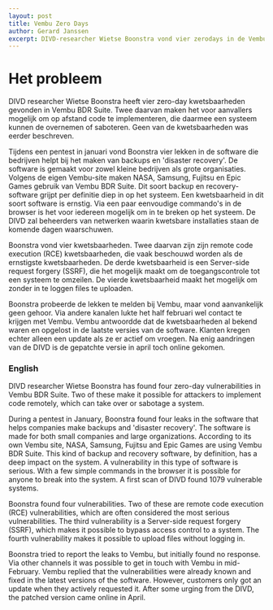 ```yaml
---
layout: post
title: Vembu Zero Days
author: Gerard Janssen
excerpt: DIVD-researcher Wietse Boonstra vond vier zerodays in de Vembu back up software
---
```


Het probleem
============

DIVD researcher Wietse Boonstra heeft vier zero-day kwetsbaarheden gevonden in Vembu BDR Suite. Twee daarvan maken het voor aanvallers mogelijk om op afstand code te implementeren, die daarmee een systeem kunnen de overnemen of saboteren. Geen van de kwetsbaarheden was eerder beschreven.

Tijdens een pentest in januari vond Boonstra vier lekken in de software die bedrijven helpt bij het maken van backups en 'disaster recovery'. De software is gemaakt voor zowel kleine bedrijven als grote organisaties. Volgens de eigen Vembu-site maken NASA, Samsung, Fujitsu en Epic Games gebruik van Vembu BDR Suite. Dit soort backup en recovery-software grijpt per definitie diep in op het systeem. Een kwetsbaarheid in dit soort software is ernstig. Via een paar eenvoudige commando's in de browser is het voor iedereen mogelijk om in te breken op het systeem. De DIVD zal beheerders van netwerken waarin kwetsbare installaties staan de komende dagen waarschuwen.

Boonstra vond vier kwetsbaarheden. Twee daarvan zijn zijn remote code execution (RCE) kwetsbaarheden, die vaak beschouwd worden als de ernstigste kwetsbaarheden. De derde kwetsbaarheid is een Server-side request forgery (SSRF), die het mogelijk maakt om de toegangscontrole tot een systeem te omzeilen. De vierde kwetsbaarheid maakt het mogelijk om zonder in te loggen files te uploaden.

Boonstra probeerde de lekken te melden bij Vembu, maar vond aanvankelijk geen gehoor. Via andere kanalen lukte het half februari wel contact te krijgen met Vembu. Vembu antwoordde dat de kwetsbaarheden al bekend waren en opgelost in de laatste versies van de software. Klanten kregen echter alleen een update als ze er actief om vroegen. Na enig aandringen van de DIVD is de gepatchte versie in april toch online gekomen. 


### English

DIVD researcher Wietse Boonstra has found four zero-day vulnerabilities in Vembu BDR Suite. Two of these make it possible for attackers to implement code remotely, which can take over or sabotage a system.

During a pentest in January, Boonstra found four leaks in the software that helps companies make backups and 'disaster recovery'. The software is made for both small companies and large organizations. According to its own Vembu site, NASA, Samsung, Fujitsu and Epic Games are using Vembu BDR Suite. This kind of backup and recovery software, by definition, has a deep impact on the system. A vulnerability in this type of software is serious. With a few simple commands in the browser it is possible for anyone to break into the system. A first scan of DIVD found 1079 vulnerable systems.

Boonstra found four vulnerabilities. Two of these are remote code execution (RCE) vulnerabilities, which are often considered the most serious vulnerabilities. The third vulnerability is a Server-side request forgery (SSRF), which makes it possible to bypass access control to a system. The fourth vulnerability makes it possible to upload files without logging in.

Boonstra tried to report the leaks to Vembu, but initially found no response. Via other channels it was possible to get in touch with Vembu in mid-February. Vembu replied that the vulnerabilities were already known and fixed in the latest versions of the software. However, customers only got an update when they actively requested it. After some urging from the DIVD, the patched version came online in April.